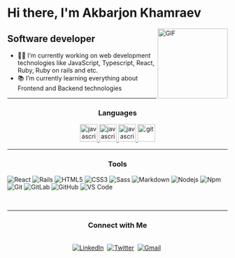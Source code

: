 # Hi there, I'm Akbarjon Khamraev

<img align="right" alt="GIF" height="160px" src="https://media.giphy.com/media/du3J3cXyzhj75IOgvA/giphy.gif" />

## Software developer 

- 👨‍💻 I’m currently working on web development technologies like JavaScript, Typescript, React, Ruby, Ruby on rails and etc.
- 📚 I’m currently learning everything about Frontend and Backend technologies 

---


<h3 align="center">Languages</h3>

<p align="center"> 

  <a href="https://developer.mozilla.org/en-US/docs/Web/JavaScript" target="_blank"> 
    <img src="https://img.shields.io/badge/-JavaScript-%23F7DF1C?style=flat-square&logo=javascript&logoColor=000000&labelColor=%23F7DF1C&color=%23FFCE5A" alt="javascript" height="40"/> 
  </a> 
  
   <a href="https://www.typescriptlang.org/" target="_blank"> 
    <img src="https://img.shields.io/badge/TypeScript-007ACC?style=for-the-badge&logo=typescript&logoColor=white" alt="javascript" height="40"/> 
  </a> 
  
   <a href="https://www.ruby-lang.org/en/" target="_blank"> 
    <img src="https://img.shields.io/badge/-Ruby-white?logo=ruby&logoColor=rgb(240,%2081,%2056)" alt="javascript" height="40"/> 
  </a> 

  <a href="https://www.swift.org/" target="_blank"> 
    <img src="https://img.shields.io/badge/-Swift-white?style=flat-square&logo=swift&logoColor=rgb(240,%2081,%2056)" alt="git" height="40"/> 
  </a>
</p>


---

<h3 align="center">Tools</h3>

![React](https://img.shields.io/badge/-React-61DAFB?style=flat-square&logo=react&logoColor=ffffff)
![Rails](https://img.shields.io/badge/rails-%23CC0000.svg?style=flat-square&logo=ruby-on-rails&logoColor=white)
![HTML5](https://img.shields.io/badge/-HTML5-%23E44D27?style=flat-square&logo=html5&logoColor=ffffff)
![CSS3](https://img.shields.io/badge/-CSS3-%231572B6?style=flat-square&logo=css3)
![Sass](https://img.shields.io/badge/-Sass-%23CC6699?style=flat-square&logo=sass&logoColor=ffffff)
![Markdown](https://img.shields.io/badge/-Markdown-000000?style=flat-square&logo=markdown)
![Nodejs](https://img.shields.io/badge/-Nodejs-339933?style=flat-square&logo=Node.js&logoColor=ffffff)
![Npm](https://img.shields.io/badge/-npm-CB3837?style=flat-square&logo=npm)
![Git](https://img.shields.io/badge/-Git-%23F05032?style=flat-square&logo=git&logoColor=%23ffffff)
![GitLab](https://img.shields.io/badge/-GitLab-FCA121?style=flat-square&logo=gitlab)
![GitHub](https://img.shields.io/badge/-GitHub-181717?style=flat-square&logo=github)
![VS Code](http://img.shields.io/badge/-VS%20Code-007ACC?style=flat-square&logo=visual-studio-code&logoColor=ffffff)

<br/>

---

<h3 align="center">Connect with Me</h3>


<p align="center">
  <br>
  <a href="https://www.linkedin.com/in/akbar-khamraev-126b511b7/" target="_blank"><img src="https://img.shields.io/badge/linkedin-%230077B5.svg?&style=for-the-badge&logo=linkedin&logoColor=white" alt="LinkedIn" /></a>&nbsp;
  <a href="https://telegram.org/qoshDev" target="_blank"><img src="https://img.shields.io/badge/Telegram-2CA5E0?style=for-the-badge&logo=telegram&logoColor=white" alt="Twitter" /></a>&nbsp;
  <a href="mailto:501123445a@gmail.com?subject=Hello%20there" target="_blank"><img src="https://img.shields.io/badge/gmail-%23D14836.svg?&style=for-the-badge&logo=gmail&logoColor=white" alt="Gmail"/></a>&nbsp;
</p>
